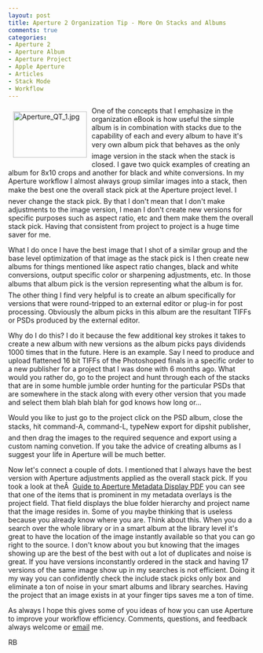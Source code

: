 ```yaml
---
layout: post
title: Aperture 2 Organization Tip - More On Stacks and Albums
comments: true
categories:
- Aperture 2
- Aperture Album
- Aperture Project
- Apple Aperture
- Articles
- Stack Mode
- Workflow
---
```

<a href="/wp-content/uploads/FromIweb/Aperture_QT_1.jpg"><img title="Aperture_QT_1.jpg" src="/wp-content/uploads/FromIweb/.thumbs/.Aperture_QT_1.jpg" border="0" alt="Aperture_QT_1.jpg" hspace="10" vspace="10" width="150" height="94" align="left" /></a>One of the concepts that I emphasize in the organization eBook is how useful the simple album is in combination with stacks due to the capability of each and every album to have it's very own album pick that behaves as the only image version in the stack when the stack is closed. I gave two quick examples of creating an album for 8x10 crops and another for black and white conversions. In my Aperture workflow I almost always group similar images into a stack, then make the best one the overall stack pick at the Aperture project level. I never change the stack pick. By that I don't mean that I don't make adjustments to the image version, I mean I don't create new versions for specific purposes such as aspect ratio, etc and them make them the overall stack pick. Having that consistent from project to project is a huge time saver for me.
<!--more-->
What I do once I have the best image that I shot of a similar group and the base level optimization of that image as the stack pick is I then create new albums for things mentioned like aspect ratio changes, black and white conversions, output specific color or sharpening adjustments, etc. In those albums that album pick is the version representing what the album is for. The other thing I find very helpful is to create an album specifically for versions that were round-tripped to an external editor or plug-in for post processing. Obviously the album picks in this album are the resultant TIFFs or PSDs produced by the external editor.

Why do I do this? I do it because the few additional key strokes it takes to create a new album with new versions as the album picks pays dividends 1000 times that in the future.  Here is an example. Say I need to produce and upload flattened 16 bit TIFFs of the Photoshoped finals in a specific order to a new publisher for a project that I was done with 6 months ago. What would you rather do, go to the project and hunt through each of the stacks that are in some humble jumble order hunting for the particular PSDs that are somewhere in the stack along with every other version that you made and select them blah blah blah for god knows how long or...

Would you like to just go to the project click on the PSD album, close the stacks, hit command-A, command-L, typeNew export for dipshit publisher, and then drag the images to the required sequence and export using a custom naming convetion. If you take the advice of creating albums as I suggest your life in Aperture will be much better.

Now let's connect a couple of dots. I mentioned that I always have the best version with Aperture adjustments applied as the overall stack pick. If you took a look at theÂ  <a href="http://photo.rwboyer.com/wp-content/uploads/2008/09/aperturemetadata.pdf">Guide to Aperture Metadata Display PDF</a> you can see that one of the items that is prominent in my metadata overlays is the project field. That field displays the blue folder hierarchy and project name that the image resides in. Some of you maybe thinking that is useless because you already know where you are. Think about this. When you do a search over the whole library or in a smart album at the library level it's great to have the location of the image instantly available so that you can go right to the source. I don't know about you but knowing that the images showing up are the best of the best with out a lot of duplicates and noise is great. If you have versions inconstantly ordered in the stack and having 17 versions of the same image show up in my searches is not efficient. Doing it my way you can confidently check the include stack picks only box and eliminate a ton of noise in your smart albums and library searches. Having the project that an image exists in at your finger tips saves me a ton of time.

As always I hope this gives some of you ideas of how you can use Aperture to improve your workflow efficiency. Comments, questions, and feedback always welcome or <a href="Entries/2008/9/16_Aperture_2_Organization_Tip_-_More_On_Stacks_and_Albums_files/mailto%253Arwboyer%2540mac.com%253Fsubject%253DBlog">email</a> me.

RB